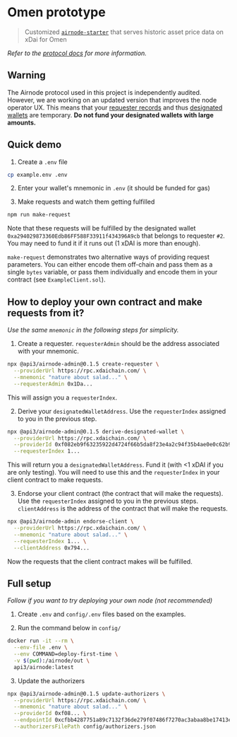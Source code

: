 # Omen prototype

> Customized [`airnode-starter`](https://github.com/api3dao/airnode-starter) that serves historic asset price data on xDai for Omen

*Refer to the [protocol docs](https://github.com/api3dao/api3-docs/tree/e793f7ec876e0a8e042f92388c6686f639c80458#requestresponse-protocol) for more information.*

## Warning

The Airnode protocol used in this project is independently audited.
However, we are working on an updated version that improves the node operator UX.
This means that your [requester records](https://github.com/api3dao/api3-docs/blob/e793f7ec876e0a8e042f92388c6686f639c80458/request-response-protocol/requester.md) and thus [designated wallets](https://github.com/api3dao/api3-docs/blob/e793f7ec876e0a8e042f92388c6686f639c80458/request-response-protocol/designated-wallet.md) are temporary.
**Do not fund your designated wallets with large amounts.**

## Quick demo

1. Create a `.env` file
```sh
cp example.env .env
```

2. Enter your wallet's mnemonic in `.env` (it should be funded for gas)

3. Make requests and watch them getting fulfilled
```sh
npm run make-request
```

Note that these requests will be fulfilled by the designated wallet `0xa294029873360Edb86FF588F33911f434396A9cb` that belongs to requester `#2`.
You may need to fund it if it runs out (1 xDAI is more than enough).

`make-request` demonstrates two alternative ways of providing request parameters.
You can either encode them off-chain and pass them as a single `bytes` variable, or pass them individually and encode them in your contract (see `ExampleClient.sol`).

## How to deploy your own contract and make requests from it?

*Use the same `mnemonic` in the following steps for simplicity.*

1. Create a requester.
`requesterAdmin` should be the address associated with your mnemonic.

```sh
npx @api3/airnode-admin@0.1.5 create-requester \
  --providerUrl https://rpc.xdaichain.com/ \
  --mnemonic "nature about salad..." \
  --requesterAdmin 0x1Da...
```

This will assign you a `requesterIndex`.

2. Derive your `designatedWalletAddress`.
Use the `requesterIndex` assigned to you in the previous step.

```sh
npx @api3/airnode-admin@0.1.5 derive-designated-wallet \
  --providerUrl https://rpc.xdaichain.com/ \
  --providerId 0xf082eb9f63235922d4724f66b5da8f23e4a2c94f35b4ae0e0c62b9323a99d449 \
  --requesterIndex 1...
```

This will return you a `designatedWalletAddress`.
Fund it (with <1 xDAI if you are only testing).
You will need to use this and the `requesterIndex` in your client contract to make requests.

3. Endorse your client contract (the contract that will make the requests).
Use the `requesterIndex` assigned to you in the previous steps.
`clientAddress` is the address of the contract that will make the requests.

```sh
npx @api3/airnode-admin endorse-client \
  --providerUrl https://rpc.xdaichain.com/ \
  --mnemonic "nature about salad..." \
  --requesterIndex 1... \
  --clientAddress 0x794...
```

Now the requests that the client contract makes will be fulfilled.

## Full setup

*Follow if you want to try deploying your own node (not recommended)*

1. Create `.env` and `config/.env` files based on the examples.

2. Run the command below in `config/`

```sh
docker run -it --rm \
  --env-file .env \
  --env COMMAND=deploy-first-time \
  -v $(pwd):/airnode/out \
  api3/airnode:latest
```

3. Update the authorizers

```sh
npx @api3/airnode-admin@0.1.5 update-authorizers \
  --providerUrl https://rpc.xdaichain.com/ \
  --mnemonic "nature about salad..." \
  --providerId 0xf08... \
  --endpointId 0xcfbb4287751a89c7132f36de279f07486f7270ac3abaa8be17413e27fc80a78d \
  --authorizersFilePath config/authorizers.json
```
